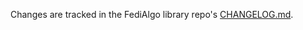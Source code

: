 Changes are tracked in the FediAlgo library repo's [CHANGELOG.md](https://github.com/michelcrypt4d4mus/fedialgo/blob/master/CHANGELOG.md).
